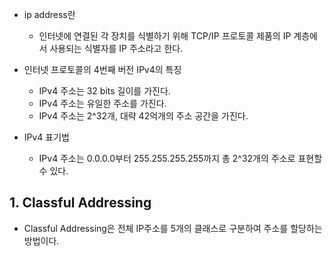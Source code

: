 - ip address란
  -  인터넷에 연결된 각 장치를 식별하기 위해 TCP/IP 프로토콜 제품의 IP 계층에서 사용되는 식별자를 IP 주소라고 한다.

- 인터넷 프로토콜의 4번째 버전 IPv4의 특징
  - IPv4 주소는 32 bits 길이를 가진다.
  - IPv4 주소는 유일한 주소를 가진다.
  - IPv4 주소는 2^32개, 대략 42억개의 주소 공간을 가진다.

- IPv4 표기법
  - IPv4 주소는 0.0.0.0부터 255.255.255.255까지 총 2^32개의 주소로 표현할 수 있다.

## 1. Classful Addressing
  - Classful Addressing은 전체 IP주소를 5개의 클래스로 구분하여 주소를 할당하는 방법이다.
